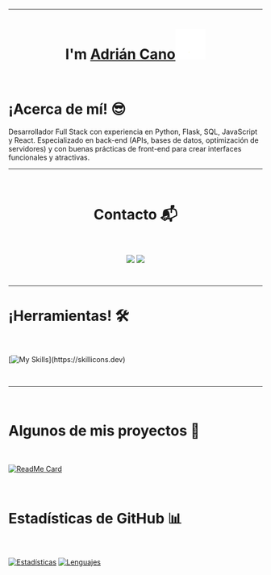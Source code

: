 <hr>
<h1 align="center">I'm <a href="https://github.com/Aryagm">Adrián Cano<a><img src="https://github.com/Kathryn-Jie/Kathryn-Jie/blob/main/wave.gif" width="60px"/></h1>
<Br>
<h1>¡Acerca de mí! 😎</h1>

Desarrollador Full Stack con experiencia en Python, Flask, SQL, JavaScript y React. 
Especializado en back-end (APIs, bases de datos, optimización de servidores) y con 
buenas prácticas de front-end para crear interfaces funcionales y atractivas.
  
<hr>
<Br>
<h1 align="center">Contacto 📬</h1>
<Br>
<p align="center">
<a href="https://www.linkedin.com/in/adrian-cano-espinosa/" target="blank"><img align="center" src="https://img.shields.io/badge/Adrián-0077B5?style=for-the-badge&logo=linkedin&logoColor=white" /></a>     
<a href="https://www.github.com/Aryagm" target="blank"><img align="center" src="https://img.shields.io/badge/C137Adrian-100000?style=for-the-badge&logo=github&logoColor=white" /></a>
</p>
  
<Br>
<hr>

<h1> ¡Herramientas! 🛠️</h1>
<Br>
 
[![My Skills](https://skillicons.dev/icons?i=js,html,css,py,react,)](https://skillicons.dev)
  

<Br>
<hr>
<Br>
<h1>Algunos de mis proyectos 🎨</h1>
<Br>
  
[![ReadMe Card](https://github.com/4GeeksAcademy/SAE-Asociations)](https://github.com/4GeeksAcademy/SAE-Asociations)

<Br>

<h1>Estadísticas de GitHub 📊</h1>
<Br>
  
[![Estadísticas](https://github.com/C137Adrian)](https://github.com/C137Adrian) [![Lenguajes](https://github.com/C137Adrian)](https://github.com/C137Adrian)

 
<Br>
